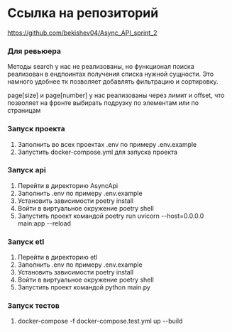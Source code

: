 # Ссылка на репозиторий

https://github.com/bekishev04/Async_API_sprint_2

### Для ревьюера
Методы search у нас не реализованы, но функционал поиска реализован в ендпоинтах получения списка нужной сущности. Это намного удобнее тк позволяет добавлять фильтрацию и сортировку. 

page[size] и page[number] у нас реализованы через лимит и offset, что позволяет на фронте выбирать подрузку по элементам или по страницам

### Запуск проекта
1. Заполнить во всех проектах .env по примеру .env.example
2. Запустить docker-compose.yml для запуска проекта

### Запуск api
1. Перейти в директорию AsyncApi
2. Заполнить .env по примеру .env.example
3. Установить зависимости poetry install
4. Войти в виртуальное окружение poetry shell
5. Запустить проект командой poetry run uvicorn --host=0.0.0.0 main:app --reload

### Запуск etl
1. Перейти в директорию etl
2. Заполнить .env по примеру .env.example
3. Установить зависимости poetry install
4. Войти в виртуальное окружение poetry shell
5. Запустить проект командой python main.py


### Запуск тестов
1. docker-compose -f docker-compose.test.yml up --build
